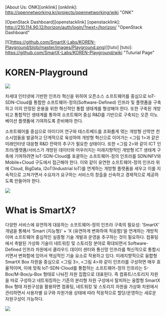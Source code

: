[About Us: ONK][onklink]
[onklink]: http://opennetworking.kr/projects/opennetworking/wiki "ONK"

[OpenStack Dashboard][openstacklink]
[openstacklink]: http://210.114.90.12/horizon/auth/login/?next=/horizon/ "OpenStack Dashboard"

[![]https://github.com/SmartX-Labs/KOREN-Playground/blob/master/images/Playground.png)][tuto]
[tuto]: https://github.com/SmartX-Labs/KOREN-Playground/wiki "Tuturial Page"

# KOREN-Playground

![](https://raw.githubusercontent.com/SmartX-Labs/KOREN-Playground/master/images/infra.PNG)

 차세대 인터넷에 기반한 인프라 혁신을 위하여 오픈소스 소프트웨어를 중심으로 IoT-SDN-Cloud를 통합한 소프트웨어-정의(Software-Defined) 인프라 및 플랫폼을 구축하고 이의 안정된 운용을 위한 혁신적인 통합 생태계를 형성해야 한다. 또한 구축된 개방되고 통합적인 생태계를 통하여 소프트웨어 중심 R&D를 기반으로 구축되는 오픈 이노베이션 플랫폼에 기여하도록 준비해야 한다.

소프트웨어를 중심으로 아이디어 연구와 테스트베드를 조화롭게 엮는 개방형 산학연 컨소시엄들을 발굴하고 단계적으로 육성하여 개방형 혁신으로 이어가는 <그림 1>과 같은 미래인터넷 대응형 R&D 전략의 추구가 필요한 상태이다. 또한 <그림 2>와 같이 ICT 인프라/플랫폼/서비스가 개방된 데이터와 어우러지는 미래지향적인 개방형 ICT 생태계 구축에 기여하려면 IoT-SDN-Cloud를 포괄하는 소프트웨어-정의 인프라를 SDN/NFV와 Mobile+Cloud 구도에서 접근해야 한다. 이와 같이 유연한 소프트웨어-정의 인프라 위에 Cloud, BigData, I2oT(Industrial IoT)를 연계하는 개방형 플랫폼을 세우고 이를 지속적으로 고쳐가면서 수요자가 요구하는 서비스의 창출을 신속하고 경제적으로 제공하도록 만들어야 한다.

![](https://raw.githubusercontent.com/SmartX-Labs/KOREN-Playground/master/images/infra1.PNG)
# What is SmartX?

  다양한 서비스에 유연하게 대응하는 소프트웨어-정의 인프라 구축의 필요성: ‘SmartX’ 개념을 통해서 ‘Smart (지능형)’ + ‘X (유연하게 변화하여 적응함)’을 연계하는 개방적이며 소프트웨어 중심적인 실증형 기술 개발과 운영을 추구하는 것이 필요하다. 컴퓨팅에서 촉발된 가상화 기술이 네트워킹 및 스토리징 분야로 확대되면서 Software-Defined 인프라 차원에서 클라우드 데이터 센터와 통신망 인프라를 혁신적으로 통합시키면서 변화함에 있어서 핵심적인 기술 요소로 작용하고 있다. 미래지향적으로 융합형 SmartX Box 자원을 중심으로 <그림 3>, <그림 4>와 같이 인프라를 구성하면 매우 효율적이며, 이에 맞춰 IoT-SDN-Cloud를 통합하는 소프트웨어-정의 인프라는 S-Box/M-Box/μ-Box 형태로 나눠진 자원 집합으로 대표된다. 즉 컴퓨트/스토리지 자원을 따로 구성하고 네트워킹하는 기존의 분리형 자원 구성에서 탈피하는 융합형 SmartX Box 형태 자원구성을 활용하면 컴퓨팅, 네트워킹 및 스토리지 자원을 가상화 차원에서 관리하면서 사용자별 요구와 자원가용 상태에 따라 적응적으로 할당/운영하는 새로운 자원구성이 가능하다.


![](https://raw.githubusercontent.com/SmartX-Labs/KOREN-Playground/master/images/infra2.PNG)
